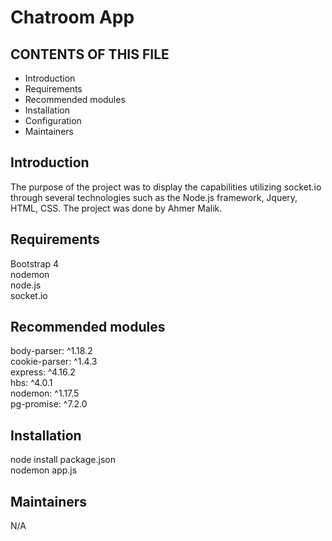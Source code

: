 Chatroom App
========

CONTENTS OF THIS FILE
---------------------

 * Introduction
 * Requirements
 * Recommended modules
 * Installation
 * Configuration
 * Maintainers


Introduction
------------
The purpose of the project was to display the capabilities utilizing socket.io through several technologies such as the Node.js framework, Jquery, HTML, CSS. The project was done by Ahmer Malik.



Requirements
------------
Bootstrap 4 <br>
nodemon <br>
node.js <br>
socket.io <br>


Recommended modules
-------------------
body-parser: ^1.18.2<br>
cookie-parser: ^1.4.3<br>
express: ^4.16.2<br>
hbs: ^4.0.1<br>
nodemon: ^1.17.5<br>
pg-promise: ^7.2.0<br>

Installation
------------
node install package.json <br>
nodemon app.js <br>


Maintainers
-----------
N/A
